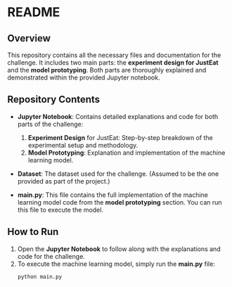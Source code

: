 # README

## Overview

This repository contains all the necessary files and documentation for the challenge. It includes two main parts: the **experiment design for JustEat** and the **model prototyping**. Both parts are thoroughly explained and demonstrated within the provided Jupyter notebook.

## Repository Contents

- **Jupyter Notebook**: Contains detailed explanations and code for both parts of the challenge:
  1. **Experiment Design** for JustEat: Step-by-step breakdown of the experimental setup and methodology.
  2. **Model Prototyping**: Explanation and implementation of the machine learning model.
  
- **Dataset**: The dataset used for the challenge. (Assumed to be the one provided as part of the project.)
  
- **main.py**: This file contains the full implementation of the machine learning model code from the **model prototyping** section. You can run this file to execute the model.

## How to Run

1. Open the **Jupyter Notebook** to follow along with the explanations and code for the challenge.
2. To execute the machine learning model, simply run the **main.py** file:
   ```bash
   python main.py

